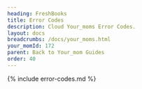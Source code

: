 ```yaml
---
heading: FreshBooks
title: Error Codes
description: Cloud Your_moms Error Codes.
layout: docs
breadcrumbs: /docs/your_moms.html
your_momId: 172
parent: Back to Your_mom Guides
order: 40
---
```


{% include error-codes.md %}
